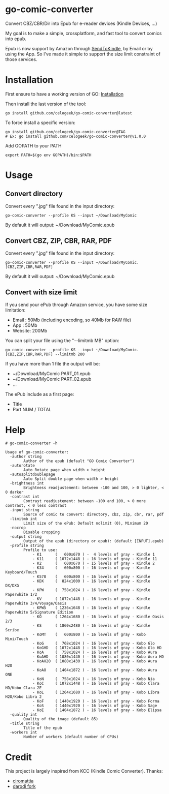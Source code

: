 # go-comic-converter

Convert CBZ/CBR/Dir into Epub for e-reader devices (Kindle Devices, ...)

My goal is to make a simple, crossplatform, and fast tool to convert comics into epub.

Epub is now support by Amazon through [SendToKindle](https://www.amazon.com/gp/sendtokindle/), by Email or by using the App. So I've made it simple to support the size limit constraint of those services.

# Installation

First ensure to have a working version of GO: [Installation](https://go.dev/doc/install)

Then install the last version of the tool:
```
go install github.com/celogeek/go-comic-converter@latest
```

To force install a specific version:
```
go install github.com/celogeek/go-comic-converter@TAG
# Ex: go install github.com/celogeek/go-comic-converter@v1.0.0
```

Add GOPATH to your PATH
```
export PATH=$(go env GOPATH)/bin:$PATH
```

# Usage

## Convert directory

Convert every ".jpg" file found in the input directory:

```
go-comic-converter --profile KS --input ~/Download/MyComic
```

By default it will output: ~/Download/MyComic.epub

## Convert CBZ, ZIP, CBR, RAR, PDF

Convert every ".jpg" file found in the input directory:

```
go-comic-converter --profile KS --input ~/Download/MyComic.[CBZ,ZIP,CBR,RAR,PDF]
```

By default it will output: ~/Download/MyComic.epub

## Convert with size limit

If you send your ePub through Amazon service, you have some size limitation:
  - Email  : 50Mb (including encoding, so 40Mb for RAW file)
  - App    : 50Mb
  - Website: 200Mb

You can split your file using the "--limitmb MB" option:

```
go-comic-converter --profile KS --input ~/Download/MyComic.[CBZ,ZIP,CBR,RAR,PDF] --limitmb 200
```

If you have more than 1 file the output will be:
  - ~/Download/MyComic PART_01.epub
  - ~/Download/MyComic PART_02.epub
  - ...

The ePub include as a first page:
  - Title
  - Part NUM / TOTAL

# Help

```
# go-comic-converter -h

Usage of go-comic-converter:
  -author string
    	Author of the epub (default "GO Comic Converter")
  -autorotate
    	Auto Rotate page when width > height
  -autosplitdoublepage
    	Auto Split double page when width > height
  -brightness int
    	Brightness readjustement: between -100 and 100, > 0 lighter, < 0 darker
  -contrast int
    	Contrast readjustement: between -100 and 100, > 0 more contrast, < 0 less contrast
  -input string
    	Source of comic to convert: directory, cbz, zip, cbr, rar, pdf
  -limitmb int
    	Limit size of the ePub: Default nolimit (0), Minimum 20
  -nocrop
    	Disable cropping
  -output string
    	Output of the epub (directory or epub): (default [INPUT].epub)
  -profile string
    	Profile to use:
    	    - K1      (   600x670 ) -  4 levels of gray - Kindle 1
    	    - K11     ( 1072x1448 ) - 16 levels of gray - Kindle 11
    	    - K2      (   600x670 ) - 15 levels of gray - Kindle 2
    	    - K34     (   600x800 ) - 16 levels of gray - Kindle Keyboard/Touch
    	    - K578    (   600x800 ) - 16 levels of gray - Kindle
    	    - KDX     (  824x1000 ) - 16 levels of gray - Kindle DX/DXG
    	    - KPW     (  758x1024 ) - 16 levels of gray - Kindle Paperwhite 1/2
    	    - KV      ( 1072x1448 ) - 16 levels of gray - Kindle Paperwhite 3/4/Voyage/Oasis
    	    - KPW5    ( 1236x1648 ) - 16 levels of gray - Kindle Paperwhite 5/Signature Edition
    	    - KO      ( 1264x1680 ) - 16 levels of gray - Kindle Oasis 2/3
    	    - KS      ( 1860x2480 ) - 16 levels of gray - Kindle Scribe
    	    - KoMT    (   600x800 ) - 16 levels of gray - Kobo Mini/Touch
    	    - KoG     (  768x1024 ) - 16 levels of gray - Kobo Glo
    	    - KoGHD   ( 1072x1448 ) - 16 levels of gray - Kobo Glo HD
    	    - KoA     (  758x1024 ) - 16 levels of gray - Kobo Aura
    	    - KoAHD   ( 1080x1440 ) - 16 levels of gray - Kobo Aura HD
    	    - KoAH2O  ( 1080x1430 ) - 16 levels of gray - Kobo Aura H2O
    	    - KoAO    ( 1404x1872 ) - 16 levels of gray - Kobo Aura ONE
    	    - KoN     (  758x1024 ) - 16 levels of gray - Kobo Nia
    	    - KoC     ( 1072x1448 ) - 16 levels of gray - Kobo Clara HD/Kobo Clara 2E
    	    - KoL     ( 1264x1680 ) - 16 levels of gray - Kobo Libra H2O/Kobo Libra 2
    	    - KoF     ( 1440x1920 ) - 16 levels of gray - Kobo Forma
    	    - KoS     ( 1440x1920 ) - 16 levels of gray - Kobo Sage
    	    - KoE     ( 1404x1872 ) - 16 levels of gray - Kobo Elipsa
  -quality int
    	Quality of the image (default 85)
  -title string
    	Title of the epub
  -workers int
    	Number of workers (default number of CPUs)
```

# Credit

This project is largely inspired from KCC (Kindle Comic Converter). Thanks:
 - [ciromattia](https://github.com/ciromattia/kcc)
 - [darodi fork](https://github.com/darodi/kcc)

